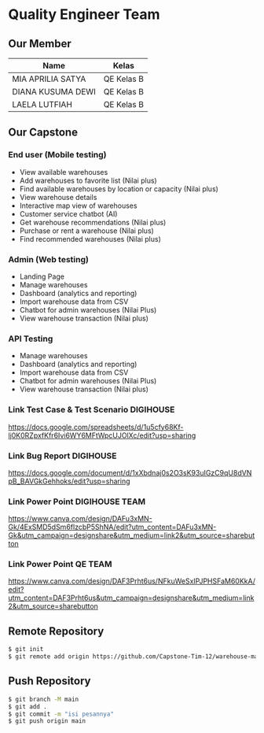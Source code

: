 # Quality Engineer Team

## Our Member

| Name | Kelas |
| --- | --- |
| MIA APRILIA SATYA | QE Kelas B |
| DIANA KUSUMA DEWI | QE Kelas B |
| LAELA LUTFIAH | QE Kelas B |


## Our Capstone
### End user (Mobile testing)
- View available warehouses
- Add warehouses to favorite list (Nilai plus)
- Find available warehouses by location or capacity (Nilai plus)
- View warehouse details 
- Interactive map view of warehouses 
- Customer service chatbot (AI)
- Get warehouse recommendations (Nilai plus)
- Purchase or rent a warehouse (Nilai plus)
- Find recommended warehouses (Nilai plus)

### Admin (Web testing)
- Landing Page
- Manage warehouses
- Dashboard (analytics and reporting) 
- Import warehouse data from CSV
- Chatbot for admin warehouses (Nilai Plus)
- View warehouse transaction (Nilai plus)

### API Testing
- Manage warehouses
- Dashboard (analytics and reporting) 
- Import warehouse data from CSV
- Chatbot for admin warehouses (Nilai Plus)
- View warehouse transaction (Nilai plus)


### Link Test Case & Test Scenario DIGIHOUSE
https://docs.google.com/spreadsheets/d/1u5cfy68Kf-lj0K0RZpxfKfr6Ivi6WY6MFtWpcUJOlXc/edit?usp=sharing


### Link Bug Report DIGIHOUSE
https://docs.google.com/document/d/1xXbdnaj0s2O3sK93uIGzC9qU8dVNpB_BAVGkGehhoks/edit?usp=sharing


### Link Power Point DIGIHOUSE TEAM
https://www.canva.com/design/DAFu3xMN-Gk/4ExSMD5dSm6flzcbP5ShNA/edit?utm_content=DAFu3xMN-Gk&utm_campaign=designshare&utm_medium=link2&utm_source=sharebutton


### Link Power Point QE TEAM
https://www.canva.com/design/DAF3Prht6us/NFkuWeSxIPJPHSFaM60KkA/edit?utm_content=DAF3Prht6us&utm_campaign=designshare&utm_medium=link2&utm_source=sharebutton

## Remote Repository

```bash
$ git init 
$ git remote add origin https://github.com/Capstone-Tim-12/warehouse-managament-system-qe.git
```

## Push Repository

```bash
$ git branch -M main
$ git add .
$ git commit -m "isi pesannya"
$ git push origin main
```



